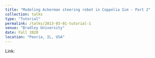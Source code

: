 ```yaml
---
title: "Modeling Ackerman steering robot in Coppelia Sim - Part 2"
collection: talks
type: "Tutorial"
permalink: /talks/2013-03-01-tutorial-1
venue: "Bradley University"
date: Fall 2020
location: "Peoria, IL, USA"
---
```


Link:
